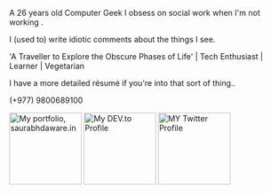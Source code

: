 A 26 years old
Computer Geek
I obsess on social work when I'm not working .

I (used to) write idiotic comments about the things I see.

'A Traveller to Explore the Obscure Phases of Life' | Tech Enthusiast | Learner | Vegetarian

I have a more detailed résumé if you're into that sort of thing..

(+977) 9800689100
<p>
<a title="Portfolio, saurabhdaware.in" href="https://saurabhdaware.in" rel="nofollow"><img alt="My portfolio, saurabhdaware.in" src="https://raw.githubusercontent.com/saurabhdaware/saurabhdaware/master/icons/portfoliobutton.png" width="130" style="max-width:100%;"></a> <a title="DEV.to Articles" href="https://dev.to/saurabhdaware" rel="nofollow"><img alt="My DEV.to Profile" src="https://raw.githubusercontent.com/saurabhdaware/saurabhdaware/master/icons/articles.png" width="130" style="max-width:100%;"></a> <a title="Twitter Profile" href="https://twitter.com/saurabhcodes" rel="nofollow"><img alt="MY Twitter Profile" src="https://raw.githubusercontent.com/saurabhdaware/saurabhdaware/master/icons/twitter.png" width="130" style="max-width:100%;"></a>
</p>
